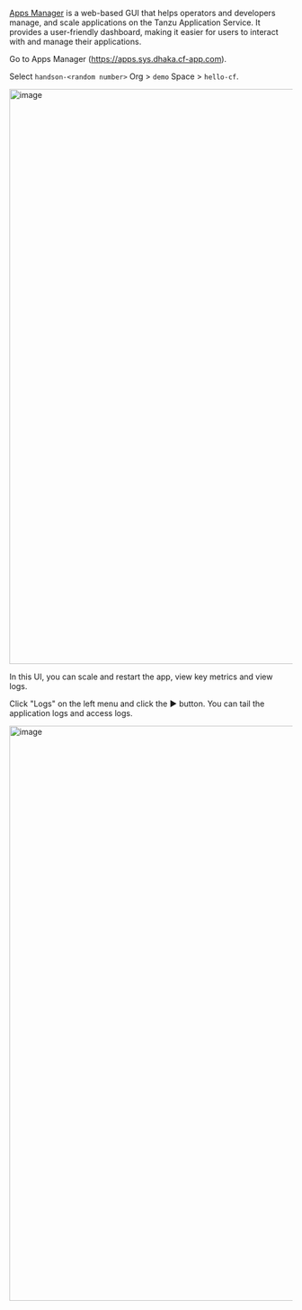 [Apps Manager](https://docs.vmware.com/en/VMware-Tanzu-Application-Service/5.0/tas-for-vms/toc-using-apps-manager-index.html) is a web-based GUI that helps operators and developers manage, and scale applications on the Tanzu Application Service.
It provides a user-friendly dashboard, making it easier for users to interact with and manage their applications.

Go to Apps Manager (https://apps.sys.dhaka.cf-app.com).

Select `handson-<random number>` Org > `demo` Space > `hello-cf`.

<img width="1024" alt="image" src="https://github.com/making/blog.ik.am/assets/106908/a5d36c71-485d-432f-bceb-d3c5ba15ef25">

In this UI, you can scale and restart the app, view key metrics and view logs.

Click "Logs" on the left menu and click the ▶︎ button. You can tail the application logs and access logs.

<img width="1024" alt="image" src="https://github.com/making/blog.ik.am/assets/106908/41cefb63-5ec3-45b7-9a5a-fff6147a7939">







